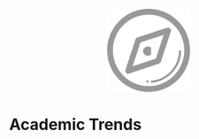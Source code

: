 <p align="center">
	<img width="150" height="150" src="icon.png" alt="logo">
</p>

# Academic Trends